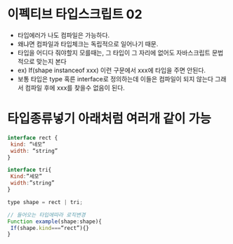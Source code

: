 # 이펙티브 타입스크립트 02


- 타입에러가 나도 컴파일은 가능하다.
- 왜냐면 컴파일과 타입체크는 독립적으로 일어나기 때문. 
- 타입을 어디다 줘야할지 모를때는, 그 타입이 그 자리에 없어도 자바스크립트 문법적으로 맞는지 본다 
- ex) If(shape instanceof xxx) 이런 구문에서 xxx에 타입을 주면 안된다. 
- 보통 타입은 type 혹른 interface로 정의하는데 이들은 컴파일이 되지 않는다 그래서 컴파일 후에 xxx를 찾을수 없음이 된다.

# 타입종류넣기 아래처럼 여러개 같이 가능
```js
interface rect {
 kind: “네모”
 width: “string”
}

interface tri{
 Kind:”세모”
 width:”string”
}

type shape = rect | tri;

// 들어오는 타입에따라 로직변경
Function example(shape:shape){
 If(shape.kind===“rect”){}
}
```

